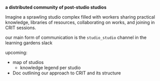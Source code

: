 **a distributed community of post-studio studios**

Imagine a sprawling studio complex filled with workers sharing practical knowledge, libraries of resources, collaborating on works, and joining in CRIT sessions.


our main form of communication is the `studio_studio` channel in the learning gardens slack


upcoming:
- map of studios
  - knowledge legend per studio
- Doc outlining our approach to CRIT and its structure
